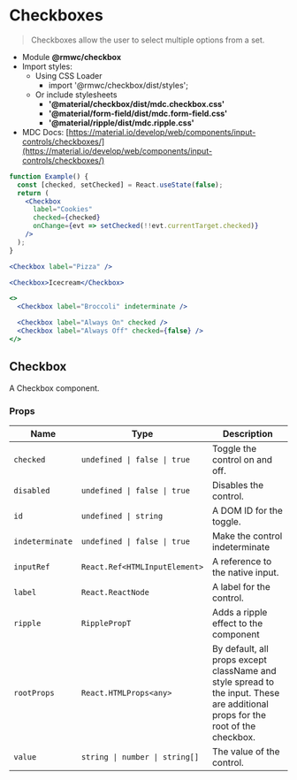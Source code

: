 # Checkboxes

> Checkboxes allow the user to select multiple options from a set.

- Module **@rmwc/checkbox**
- Import styles:
  - Using CSS Loader
    - import '@rmwc/checkbox/dist/styles';
  - Or include stylesheets
    - **'@material/checkbox/dist/mdc.checkbox.css'**
    - **'@material/form-field/dist/mdc.form-field.css'**
    - **'@material/ripple/dist/mdc.ripple.css'**
- MDC Docs: [https://material.io/develop/web/components/input-controls/checkboxes/](https://material.io/develop/web/components/input-controls/checkboxes/)

```jsx
function Example() {
  const [checked, setChecked] = React.useState(false);
  return (
    <Checkbox
      label="Cookies"
      checked={checked}
      onChange={evt => setChecked(!!evt.currentTarget.checked)}
    />
  );
}
```

```jsx
<Checkbox label="Pizza" />
```

```jsx
<Checkbox>Icecream</Checkbox>
```

```jsx
<>
  <Checkbox label="Broccoli" indeterminate />

  <Checkbox label="Always On" checked />
  <Checkbox label="Always Off" checked={false} />
</>
```

## Checkbox
A Checkbox component.

### Props

| Name | Type | Description |
|------|------|-------------|
| `checked` | `undefined \| false \| true` | Toggle the control on and off. |
| `disabled` | `undefined \| false \| true` | Disables the control. |
| `id` | `undefined \| string` | A DOM ID for the toggle. |
| `indeterminate` | `undefined \| false \| true` | Make the control indeterminate |
| `inputRef` | `React.Ref<HTMLInputElement>` | A reference to the native input. |
| `label` | `React.ReactNode` | A label for the control. |
| `ripple` | `RipplePropT` | Adds a ripple effect to the component |
| `rootProps` | `React.HTMLProps<any>` | By default, all props except className and style spread to the input. These are additional props for the root of the checkbox. |
| `value` | `string \| number \| string[]` | The value of the control. |



